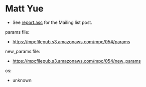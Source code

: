 # Matt Yue
* See [report.asc](./report.asc) for the Mailing list post.

params file:
* https://mpcfilepub.s3.amazonaws.com/mpc/054/params

new_params file:
* https://mpcfilepub.s3.amazonaws.com/mpc/054/new_params

os: 
* unknown
